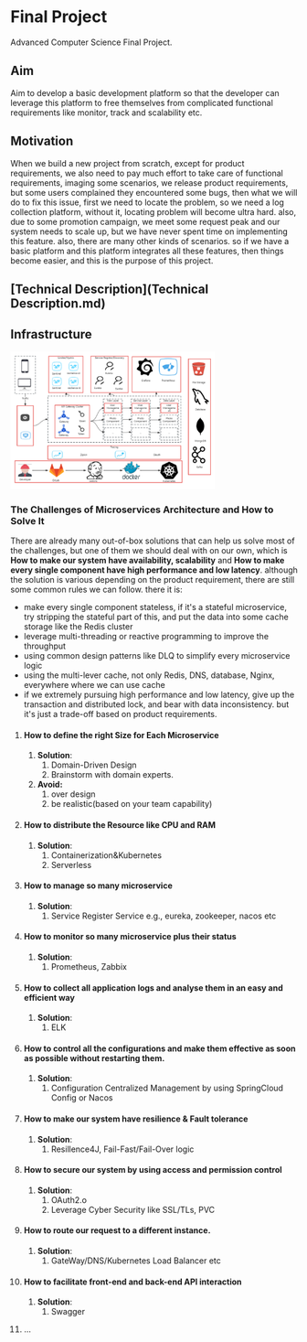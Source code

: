 # Final Project
Advanced Computer Science Final Project. 

## Aim

Aim to develop a basic development platform so that the developer can leverage this platform to free themselves from complicated functional requirements like monitor, track and scalability etc.

## Motivation

When we build a new project from scratch, except for product requirements, we also need to pay much effort to take care of functional requirements, imaging some scenarios, we release product requirements, but some users complained they encountered some bugs, then what we will do to fix this issue, first we need to locate the problem, so we need a log collection platform, without it, locating problem will become ultra hard. also, due to some promotion campaign, we meet some request peak and our system needs to scale up, but we have never spent time on implementing this feature. also, there are many other kinds of scenarios. so if we have a basic platform and this platform integrates all these features, then things become easier, and this is the purpose of this project.

## [Technical Description](Technical Description.md)

## Infrastructure
<img src="./docs/infrastructure.jpg" alt="Alt Text" style="zoom:35%;" />

### The Challenges of Microservices Architecture and How to Solve It

There are already many out-of-box solutions that can help us solve most of the challenges, but one of them we should deal with on our own, which is **How to make our system have availability, scalability** and **How to make every single component have high performance and low latency**. although the solution is various depending on the product requirement, there are still some common rules we can follow. there it is:

- make every single component stateless, if it's a stateful microservice, try stripping the stateful part of this, and put the data into some cache storage like the Redis cluster
- leverage multi-threading or reactive programming to improve the throughput
- using common design patterns like DLQ to simplify every microservice logic
- using the multi-lever cache, not only Redis, DNS,  database, Nginx, everywhere where we can use cache
- if we extremely pursuing high performance and low latency, give up the transaction and distributed lock, and bear with data inconsistency. but it's just a trade-off based on product requirements.

1. #### How to define the right Size for Each Microservice

   1. **Solution**:
      1. Domain-Driven Design
      2. Brainstorm with domain experts.
   2. **Avoid:**
      1. over design
      2. be realistic(based on your team capability)

2. #### How to distribute the Resource like CPU and RAM

   1. **Solution**:
      1. Containerization&Kubernetes
      2. Serverless

3. #### How to manage so many microservice

   1. **Solution**:
      1. Service Register Service e.g., eureka, zookeeper, nacos etc

4. #### How to monitor so many microservice plus their status

   1. **Solution**:
      1. Prometheus, Zabbix

5. #### How to collect all application logs and analyse them in an easy and efficient way

   1. **Solution**:
      1. ELK

6. #### How to control all the configurations and make them effective as soon as possible without restarting them.

   1. **Solution**:
      1. Configuration Centralized Management by using SpringCloud Config or Nacos

7. #### How to make our system have resilience & Fault tolerance

   1. **Solution**:
      1. Resillence4J, Fail-Fast/Fail-Over logic

8. #### How to secure our system by using access and permission control

   1. **Solution**:
      1. OAuth2.o
      2. Leverage Cyber Security like SSL/TLs, PVC

9. #### How to route our request to a different instance.

   1. **Solution**:
      1. GateWay/DNS/Kubernetes Load Balancer etc

10. #### How to facilitate front-end and back-end API interaction

    1. **Solution**:
       1. Swagger

11. ...
